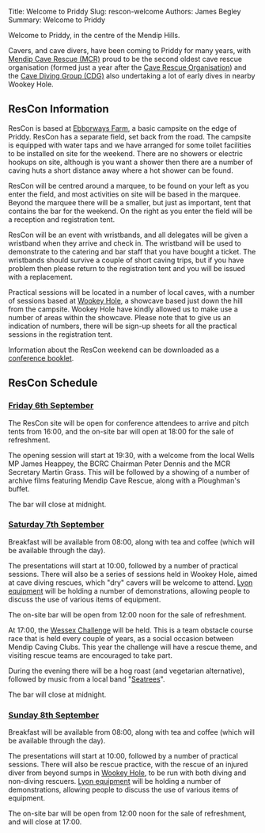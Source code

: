 Title: Welcome to Priddy
Slug: rescon-welcome
Authors: James Begley
Summary: Welcome to Priddy

Welcome to Priddy, in the centre of the Mendip Hills.

Cavers, and cave divers, have been coming to Priddy for many years, with [Mendip Cave Rescue (MCR)](https://www.mendipcaverescue.org) proud to be the second oldest cave rescue organisation (formed just a year after the [Cave Rescue Organisation](https://www.cro.org.uk)) and the [Cave Diving Group (CDG)](https://cavedivinggroup.org.uk) also undertaking a lot of early dives in nearby Wookey Hole.

## ResCon Information

ResCon is based at [Ebborways Farm](https://ebborwaysfarm.co.uk/camp-site/), a basic campsite on the edge of Priddy. ResCon has a separate field, set back from the road. The campsite is equipped with water taps and we have arranged for some toilet facilities to be installed on site for the weekend. There are no showers or electric hookups on site, although is you want a shower then there are a number of caving huts a short distance away where a hot shower can be found.

ResCon will be centred around a marquee, to be found on your left as you enter the field, and most activities on site will be based in the marquee. Beyond the marquee there will be a smaller, but just as important, tent that contains the bar for the weekend. On the right as you enter the field will be a reception and registration tent.

ResCon will be an event with wristbands, and all delegates will be given a wristband when they arrive and check in. The wristband will be used to demonstrate to the catering and bar staff that you have bought a ticket. The wristbands should survive a couple of short caving trips, but if you have problem then please return to the registration tent and you will be issued with a replacement.

Practical sessions will be located in a number of local caves, with a number of sessions based at [Wookey Hole](https://www.wookey.co.uk), a showcave based just down the hill from the campsite. Wookey Hole have kindly allowed us to make use a number of areas within the showcave. Please note that to give us an indication of numbers, there will be sign-up sheets for all the practical sessions in the registration tent.

Information about the ResCon weekend can be downloaded as a [conference booklet]({static}/files/ResconBooklet.pdf).

## ResCon Schedule

### [Friday 6th September](../rescon-friday)

The ResCon site will be open for conference attendees to arrive and pitch tents from 16:00, and the on-site bar will open at 18:00 for the sale of refreshment.

The opening session will start at 19:30, with a welcome from the local Wells MP James Heappey, the BCRC Chairman Peter Dennis and the MCR Secretary Martin Grass. This will be followed by a showing of a number of archive films featuring Mendip Cave Rescue, along with a Ploughman's buffet.

The bar will close at midnight.

### [Saturday 7th September](../rescon-saturday)

Breakfast will be available from 08:00, along with tea and coffee (which will be available through the day).

The presentations will start at 10:00, followed by a number of practical sessions. There will also be a series of sessions held in Wookey Hole, aimed at cave diving rescues, which "dry" cavers will be welcome to attend. [Lyon equipment](https://lyon.co.uk/) will be holding a number of  demonstrations, allowing people to discuss the use of various items of equipment.

The on-site bar will be open from 12:00 noon for the sale of refreshment.

At 17:00, the [Wessex Challenge](https://www.facebook.com/groups/WessexChallengeEvent/) will be held. This is a team obstacle course race that is held every couple of years, as a social occasion between Mendip Caving Clubs. This year the challenge will have a rescue theme, and visiting rescue teams are encouraged to take part.

During the evening there will be a hog roast (and vegetarian alternative), followed by music from a local band "[Seatrees](https://www.facebook.com/seatreesmusic/)".

The bar will close at midnight.

### [Sunday 8th September](../rescon-sunday)

Breakfast will be available from 08:00, along with tea and coffee (which will be available through the day).

The presentations will start at 10:00, followed by a number of practical sessions. There will also be rescue practice, with the rescue of an injured diver from beyond sumps in [Wookey Hole](https://www.wookey.co.uk), to be run with both diving and non-diving rescuers. [Lyon equipment](https://lyon.co.uk/) will be holding a number of  demonstrations, allowing people to discuss the use of various items of equipment.

The on-site bar will be open from 12:00 noon for the sale of refreshment, and will close at 17:00.

